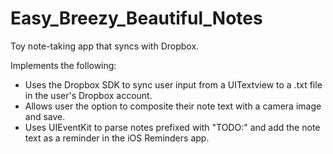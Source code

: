 Easy_Breezy_Beautiful_Notes
===========================

Toy note-taking app that syncs with Dropbox. 

Implements the following:

<ul>
<li>Uses the Dropbox SDK to sync user input from a UITextview to a .txt file in the user's Dropbox account.
<li>Allows user the option to composite their note text with a camera image and save.
<li>Uses UIEventKit to parse notes prefixed with "TODO:" and add the note text as a reminder in the iOS Reminders app.
</ul>

